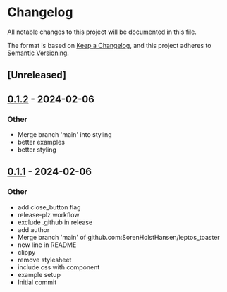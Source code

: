 # Changelog
All notable changes to this project will be documented in this file.

The format is based on [Keep a Changelog](https://keepachangelog.com/en/1.0.0/),
and this project adheres to [Semantic Versioning](https://semver.org/spec/v2.0.0.html).

## [Unreleased]

## [0.1.2](https://github.com/SorenHolstHansen/leptos_toaster/compare/v0.1.1...v0.1.2) - 2024-02-06

### Other
- Merge branch 'main' into styling
- better examples
- better styling

## [0.1.1](https://github.com/SorenHolstHansen/leptos_toaster/compare/v0.1.0...v0.1.1) - 2024-02-06

### Other
- add close_button flag
- release-plz workflow
- exclude .github in release
- add author
- Merge branch 'main' of github.com:SorenHolstHansen/leptos_toaster
- new line in README
- clippy
- remove stylesheet
- include css with component
- example setup
- Initial commit
